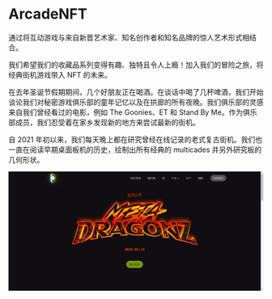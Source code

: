 # ArcadeNFT

通过将互动游戏与来自新晋艺术家、知名创作者和知名品牌的惊人艺术形式相结合。

我们希望我们的收藏品系列变得有趣、独特且令人上瘾！加入我们的冒险之旅，将经典街机游戏带入 NFT 的未来。

在去年圣诞节假期期间，几个好朋友正在喝酒。在谈话中喝了几杯啤酒，我们开始谈论我们对秘密游戏俱乐部的童年记忆以及在拱廊的所有夜晚。我们俱乐部的灵感来自我们曾经看过的电影，例如 The Goonies、ET 和 Stand By Me。作为俱乐部成员，我们忍受着在家乡发现新的地方来尝试最新的街机。

自 2021 年初以来，我们每天晚上都在研究曾经在线记录的老式复古街机。我们也一直在阅读早期桌面板机的历史，绘制出所有经典的 multicades 并另外研究板的几何形状。

![nft](412341.png)
